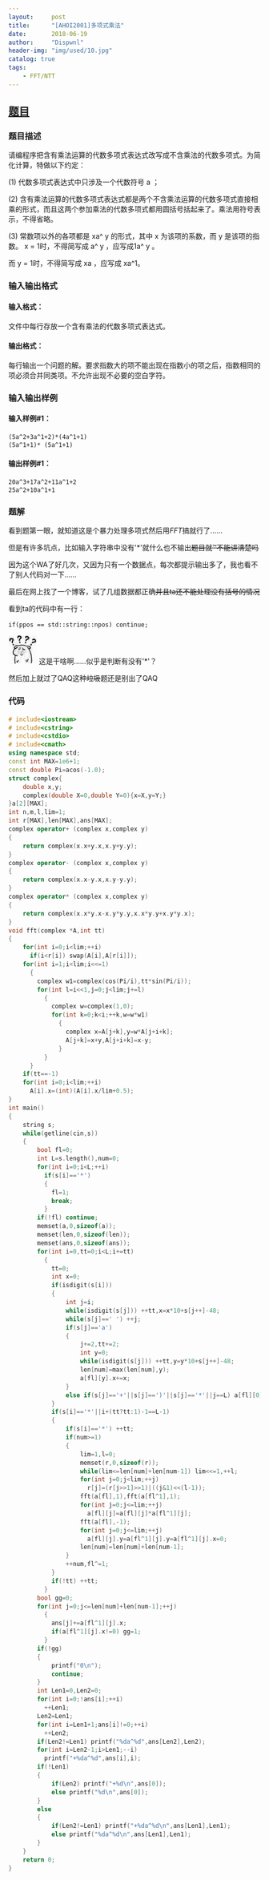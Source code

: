 ```yaml
---
layout:     post
title:      "[AHOI2001]多项式乘法"
date:       2018-06-19
author:     "Dispwnl"
header-img: "img/used/10.jpg"
catalog: true
tags:
    - FFT/NTT
---
```

## [题目](https://www.luogu.org/problemnew/show/P2553)
### 题目描述
请编程序把含有乘法运算的代数多项式表达式改写成不含乘法的代数多项式。为简化计算，特做以下约定：

(1) 代数多项式表达式中只涉及一个代数符号 a ；

(2) 含有乘法运算的代数多项式表达式都是两个不含乘法运算的代数多项式直接相乘的形式，而且这两个参加乘法的代数多项式都用圆括号括起来了。乘法用符号表示，不得省略。

(3) 常数项以外的各项都是 xa^ y 的形式，其中 x 为该项的系数，而 y 是该项的指数。 x = 1时，不得简写成 a^ y ，应写成1a^ y 。

而 y = 1时，不得简写成 xa ，应写成 xa^1。

### 输入输出格式

#### 输入格式：
文件中每行存放一个含有乘法的代数多项式表达式。

#### 输出格式：
每行输出一个问题的解。要求指数大的项不能出现在指数小的项之后，指数相同的项必须合并同类项。不允许出现不必要的空白字符。

### 输入输出样例
#### 输入样例#1： 
```plain
(5a^2+3a^1+2)*(4a^1+1)
(5a^1+1)* (5a^1+1)
```
#### 输出样例#1： 
```plain
20a^3+17a^2+11a^1+2
25a^2+10a^1+1
```
### 题解

看到题第一眼，就知道这是个暴力处理多项式然后用$FFT$搞就行了……

但是有许多坑点，比如输入字符串中没有'*'就什么也不输出~~题目就™不能讲清楚吗~~

因为这个WA了好几次，又因为只有一个数据点，每次都提示输出多了，我也看不了别人代码对一下……

最后在网上找了一个博客，试了几组数据都正确~~并且ta还不能处理没有括号的情况~~

看到ta的代码中有一行：
```plain
if(ppos == std::string::npos) continue;
```
![](/img/qaq/675.jpg)
这是干啥啊……似乎是判断有没有'*'？

然后加上就过了QAQ这种~~垃圾~~题还是别出了QAQ

### 代码
```c++
# include<iostream>
# include<cstring>
# include<cstdio>
# include<cmath>
using namespace std;
const int MAX=1e6+1;
const double Pi=acos(-1.0);
struct complex{
	double x,y;
	complex(double X=0,double Y=0){x=X,y=Y;}
}a[2][MAX];
int n,m,l,lim=1;
int r[MAX],len[MAX],ans[MAX];
complex operator+ (complex x,complex y)
{
	return complex(x.x+y.x,x.y+y.y);
}
complex operator- (complex x,complex y)
{
	return complex(x.x-y.x,x.y-y.y);
}
complex operator* (complex x,complex y)
{
	return complex(x.x*y.x-x.y*y.y,x.x*y.y+x.y*y.x);
}
void fft(complex *A,int tt)
{
	for(int i=0;i<lim;++i)
	  if(i<r[i]) swap(A[i],A[r[i]]);
	for(int i=1;i<lim;i<<=1)
	  {
	  	complex w1=complex(cos(Pi/i),tt*sin(Pi/i));
		for(int l=i<<1,j=0;j<lim;j+=l)
		  {
	  		complex w=complex(1,0);
	  		for(int k=0;k<i;++k,w=w*w1)
	  		  {
	  		  	complex x=A[j+k],y=w*A[j+i+k];
	  		  	A[j+k]=x+y,A[j+i+k]=x-y;
			  }
	  	  }
	  }
	if(tt==-1)
	for(int i=0;i<lim;++i)
	  A[i].x=(int)(A[i].x/lim+0.5);
}
int main()
{
	string s;
	while(getline(cin,s))
	{
		bool fl=0;
		int L=s.length(),num=0;
		for(int i=0;i<L;++i)
		  if(s[i]=='*')
		  {
		  	fl=1;
		  	break;
		  }
		if(!fl) continue;
		memset(a,0,sizeof(a));
		memset(len,0,sizeof(len));
		memset(ans,0,sizeof(ans));
		for(int i=0,tt=0;i<L;i+=tt)
		  {
		  	tt=0;
		  	int x=0;
		  	if(isdigit(s[i]))
			{
				int j=i;
		  		while(isdigit(s[j])) ++tt,x=x*10+s[j++]-48;
		  		while(s[j]==' ') ++j;
		  		if(s[j]=='a')
		  		{
		  			j+=2,tt+=2;
		  			int y=0;
		  			while(isdigit(s[j])) ++tt,y=y*10+s[j++]-48;
		  			len[num]=max(len[num],y);
					a[fl][y].x+=x;
				}
				else if(s[j]=='+'||s[j]==')'||s[j]=='*'||j==L) a[fl][0].x+=x;
			}
			if(s[i]=='*'||i+(tt?tt:1)-1==L-1)
			{
				if(s[i]=='*') ++tt;
				if(num>=1)
				{
					lim=1,l=0;
					memset(r,0,sizeof(r));
					while(lim<=len[num]+len[num-1]) lim<<=1,++l;
					for(int j=0;j<lim;++j)
					  r[j]=(r[j>>1]>>1)|((j&1)<<(l-1));
					fft(a[fl],1),fft(a[fl^1],1);
					for(int j=0;j<=lim;++j)
					  a[fl][j]=a[fl][j]*a[fl^1][j];
					fft(a[fl],-1);
					for(int j=0;j<=lim;++j)
					  a[fl][j].y=a[fl^1][j].y=a[fl^1][j].x=0;
					len[num]=len[num]+len[num-1];
				}
				++num,fl^=1;
			}
			if(!tt) ++tt;
		  }
		bool gg=0;
		for(int j=0;j<=len[num]+len[num-1];++j)
		  {
		  	ans[j]+=a[fl^1][j].x;
		  	if(a[fl^1][j].x!=0) gg=1;
		  }
		if(!gg)
		{
			printf("0\n");
			continue;
		}
		int Len1=0,Len2=0;
		for(int i=0;!ans[i];++i)
		  ++Len1;
		Len2=Len1;
		for(int i=Len1+1;ans[i]!=0;++i)
		  ++Len2;
		if(Len2!=Len1) printf("%da^%d",ans[Len2],Len2);
		for(int i=Len2-1;i>Len1;--i)
		  printf("+%da^%d",ans[i],i);
		if(!Len1)
		{
			if(Len2) printf("+%d\n",ans[0]);
			else printf("%d\n",ans[0]);
		}
		else
		{
			if(Len2!=Len1) printf("+%da^%d\n",ans[Len1],Len1);
			else printf("%da^%d\n",ans[Len1],Len1);
		}
	}
	return 0;
}
```
